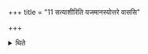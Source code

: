 +++
title = "11 सत्याशीरिति यजमानस्योत्तरे वाससि"

+++

<details><summary>थिते</summary>

11. He pours a part of (the sand of) the foot-print on the upper garment of the sacrificer.  
</details>
